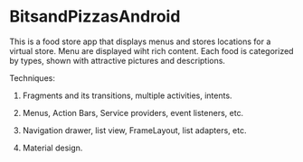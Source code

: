 # BitsandPizzasAndroid

This is a food store app that displays menus and stores locations for a virtual store. Menu are displayed wiht rich content. Each food is categorized by types, shown with attractive pictures and descriptions.

Techniques:

1. Fragments and its transitions, multiple activities, intents.

2. Menus, Action Bars, Service providers, event listeners, etc.

3. Navigation drawer, list view, FrameLayout, list adapters, etc.

3. Material design.

